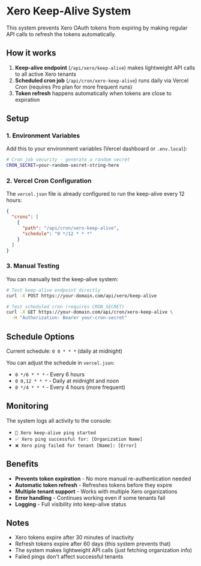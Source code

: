 # Xero Keep-Alive System

This system prevents Xero OAuth tokens from expiring by making regular API calls to refresh the tokens automatically.

## How it works

1. **Keep-alive endpoint** (`/api/xero/keep-alive`) makes lightweight API calls to all active Xero tenants
2. **Scheduled cron job** (`/api/cron/xero-keep-alive`) runs daily via Vercel Cron (requires Pro plan for more frequent runs)
3. **Token refresh** happens automatically when tokens are close to expiration

## Setup

### 1. Environment Variables

Add this to your environment variables (Vercel dashboard or `.env.local`):

```bash
# Cron job security - generate a random secret
CRON_SECRET=your-random-secret-string-here
```

### 2. Vercel Cron Configuration

The `vercel.json` file is already configured to run the keep-alive every 12 hours:

```json
{
  "crons": [
    {
      "path": "/api/cron/xero-keep-alive", 
      "schedule": "0 */12 * * *"
    }
  ]
}
```

### 3. Manual Testing

You can manually test the keep-alive system:

```bash
# Test keep-alive endpoint directly
curl -X POST https://your-domain.com/api/xero/keep-alive

# Test scheduled cron (requires CRON_SECRET)
curl -X GET https://your-domain.com/api/cron/xero-keep-alive \
  -H "Authorization: Bearer your-cron-secret"
```

## Schedule Options

Current schedule: `0 0 * * *` (daily at midnight)

You can adjust the schedule in `vercel.json`:
- `0 */6 * * *` - Every 6 hours  
- `0 0,12 * * *` - Daily at midnight and noon
- `0 */4 * * *` - Every 4 hours (more frequent)

## Monitoring

The system logs all activity to the console:
- `🏓 Xero keep-alive ping started`
- `✅ Xero ping successful for: [Organization Name]`
- `❌ Xero ping failed for tenant [Name]: [Error]`

## Benefits

- **Prevents token expiration** - No more manual re-authentication needed
- **Automatic token refresh** - Refreshes tokens before they expire
- **Multiple tenant support** - Works with multiple Xero organizations
- **Error handling** - Continues working even if some tenants fail
- **Logging** - Full visibility into keep-alive status

## Notes

- Xero tokens expire after 30 minutes of inactivity
- Refresh tokens expire after 60 days (this system prevents that)
- The system makes lightweight API calls (just fetching organization info)
- Failed pings don't affect successful tenants